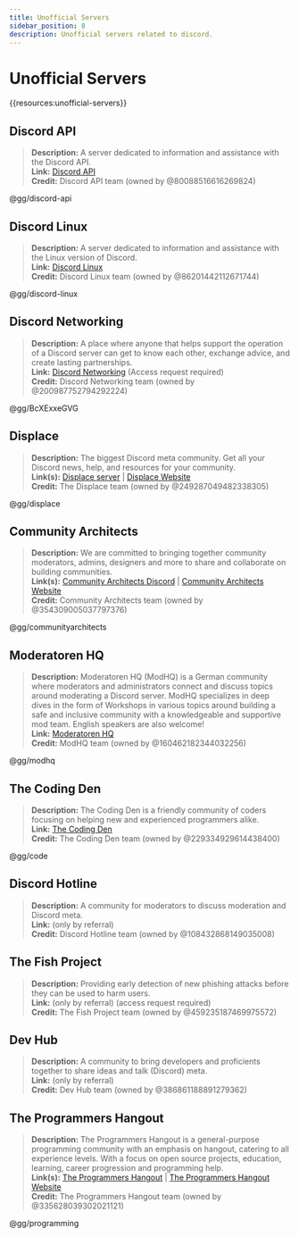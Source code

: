 ```yaml
---
title: Unofficial Servers
sidebar_position: 8
description: Unofficial servers related to discord.
---
```


# Unofficial Servers

{{resources:unofficial-servers}}

## **Discord API**

> **Description:** A server dedicated to information and assistance with the Discord API. <br/>
> **Link:** [Discord API](https://discord.gg/discord-api) <br/>
> **Credit:** Discord API team (owned by @80088516616269824)

@gg/discord-api

## **Discord Linux**

> **Description:** A server dedicated to information and assistance with the Linux version of Discord. <br/>
> **Link:** [Discord Linux](https://discord.gg/discord-linux) <br/>
> **Credit:** Discord Linux team (owned by @86201442112671744)

@gg/discord-linux

## **Discord Networking**

> **Description:** A place where anyone that helps support the operation of a Discord server can get to know each other, exchange advice, and create lasting partnerships. <br/>
> **Link:** [Discord Networking](https://discord.gg/BcXExxeGVG) (Access request required) <br/>
> **Credit:** Discord Networking team (owned by @200987752794292224)

@gg/BcXExxeGVG

## **Displace**

> **Description:** The biggest Discord meta community. Get all your Discord news, help, and resources for your community. <br/>
> **Link(s):** [Displace server](https://discord.gg/displace) | [Displace Website](https://dat.place/) <br/>
> **Credit:** The Displace team (owned by @249287049482338305)

@gg/displace

## **Community Architects**

> **Description:** We are committed to bringing together community moderators, admins, designers and more to share and collaborate on building communities. <br/>
> **Link(s):** [Community Architects Discord](https://discord.gg/communityarchitects) | [Community Architects Website](https://communityarchitects.net) <br/>
> **Credit:** Community Architects team (owned by @354309005037797376)

@gg/communityarchitects

## **Moderatoren HQ**

> **Description:** Moderatoren HQ (ModHQ) is a German community where moderators and administrators connect and discuss topics around moderating a Discord server. ModHQ specializes in deep dives in the form of Workshops in various topics around building a safe and inclusive community with a knowledgeable and supportive mod team. English speakers are also welcome! <br/>
> **Link:** [Moderatoren HQ](https://discord.gg/modhq) <br/>
> **Credit:** ModHQ team (owned by @160462182344032256)

@gg/modhq

## **The Coding Den**

> **Description:** The Coding Den is a friendly community of coders focusing on helping new and experienced programmers alike. <br/>
> **Link:** [The Coding Den](https://discord.gg/code) <br/>
> **Credit:** The Coding Den team (owned by @229334929614438400)

@gg/code

## **Discord Hotline**

> **Description:** A community for moderators to discuss moderation and Discord meta. <br/>
> **Link:** (only by referral) <br/>
> **Credit:** Discord Hotline team (owned by @108432868149035008)

## **The Fish Project**

> **Description:** Providing early detection of new phishing attacks before they can be used to harm users. <br/>
> **Link:** (only by referral) (access request required) <br/>
> **Credit:** The Fish Project team (owned by @459235187469975572)

## **Dev Hub**

> **Description:** A community to bring developers and proficients together to share ideas and talk (Discord) meta. <br/>
> **Link:** (only by referral) <br/>
> **Credit:** Dev Hub team (owned by @386861188891279362)

## **The Programmers Hangout**

> **Description:** The Programmers Hangout is a general-purpose programming community with an emphasis on hangout, catering to all experience levels. With a focus on open source projects, education, learning, career progression and programming help. <br/>
> **Link(s):** [The Programmers Hangout](https://discord.gg/programming) | [The Programmers Hangout Website](https://theprogrammershangout.com/) <br/>
> **Credit:** The Programmers Hangout team (owned by @335628039302021121)

@gg/programming
